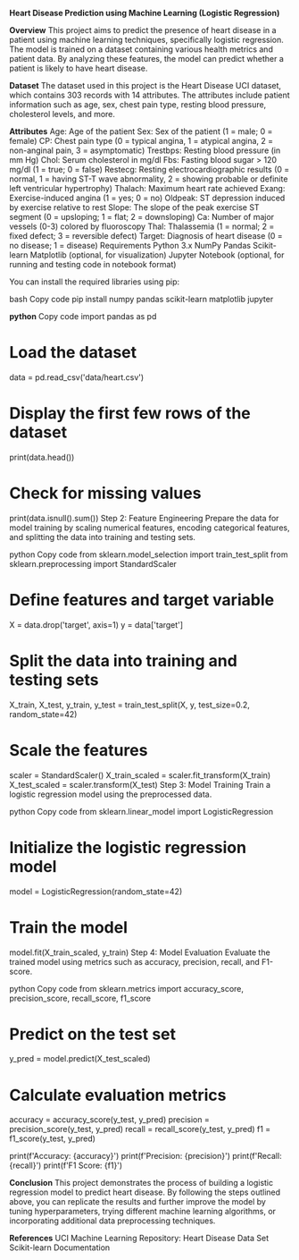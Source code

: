 **Heart Disease Prediction using Machine Learning (Logistic Regression)**

**Overview**
This project aims to predict the presence of heart disease in a patient using machine learning techniques, specifically logistic regression. The model is trained on a dataset containing various health metrics and patient data. By analyzing these features, the model can predict whether a patient is likely to have heart disease.

**Dataset**
The dataset used in this project is the Heart Disease UCI dataset, which contains 303 records with 14 attributes. The attributes include patient information such as age, sex, chest pain type, resting blood pressure, cholesterol levels, and more.

**Attributes**
Age: Age of the patient
Sex: Sex of the patient (1 = male; 0 = female)
CP: Chest pain type (0 = typical angina, 1 = atypical angina, 2 = non-anginal pain, 3 = asymptomatic)
Trestbps: Resting blood pressure (in mm Hg)
Chol: Serum cholesterol in mg/dl
Fbs: Fasting blood sugar > 120 mg/dl (1 = true; 0 = false)
Restecg: Resting electrocardiographic results (0 = normal, 1 = having ST-T wave abnormality, 2 = showing probable or definite left ventricular hypertrophy)
Thalach: Maximum heart rate achieved
Exang: Exercise-induced angina (1 = yes; 0 = no)
Oldpeak: ST depression induced by exercise relative to rest
Slope: The slope of the peak exercise ST segment (0 = upsloping; 1 = flat; 2 = downsloping)
Ca: Number of major vessels (0-3) colored by fluoroscopy
Thal: Thalassemia (1 = normal; 2 = fixed defect; 3 = reversible defect)
Target: Diagnosis of heart disease (0 = no disease; 1 = disease)
Requirements
Python 3.x
NumPy
Pandas
Scikit-learn
Matplotlib (optional, for visualization)
Jupyter Notebook (optional, for running and testing code in notebook format)

You can install the required libraries using pip:

bash
Copy code
pip install numpy pandas scikit-learn matplotlib jupyter




**python**
Copy code
import pandas as pd

# Load the dataset
data = pd.read_csv('data/heart.csv')

# Display the first few rows of the dataset
print(data.head())

# Check for missing values
print(data.isnull().sum())
Step 2: Feature Engineering
Prepare the data for model training by scaling numerical features, encoding categorical features, and splitting the data into training and testing sets.

python
Copy code
from sklearn.model_selection import train_test_split
from sklearn.preprocessing import StandardScaler

# Define features and target variable
X = data.drop('target', axis=1)
y = data['target']

# Split the data into training and testing sets
X_train, X_test, y_train, y_test = train_test_split(X, y, test_size=0.2, random_state=42)

# Scale the features
scaler = StandardScaler()
X_train_scaled = scaler.fit_transform(X_train)
X_test_scaled = scaler.transform(X_test)
Step 3: Model Training
Train a logistic regression model using the preprocessed data.

python
Copy code
from sklearn.linear_model import LogisticRegression

# Initialize the logistic regression model
model = LogisticRegression(random_state=42)

# Train the model
model.fit(X_train_scaled, y_train)
Step 4: Model Evaluation
Evaluate the trained model using metrics such as accuracy, precision, recall, and F1-score.

python
Copy code
from sklearn.metrics import accuracy_score, precision_score, recall_score, f1_score

# Predict on the test set
y_pred = model.predict(X_test_scaled)

# Calculate evaluation metrics
accuracy = accuracy_score(y_test, y_pred)
precision = precision_score(y_test, y_pred)
recall = recall_score(y_test, y_pred)
f1 = f1_score(y_test, y_pred)

print(f'Accuracy: {accuracy}')
print(f'Precision: {precision}')
print(f'Recall: {recall}')
print(f'F1 Score: {f1}')


**Conclusion**
This project demonstrates the process of building a logistic regression model to predict heart disease. By following the steps outlined above, you can replicate the results and further improve the model by tuning hyperparameters, trying different machine learning algorithms, or incorporating additional data preprocessing techniques.

**References**
UCI Machine Learning Repository: Heart Disease Data Set
Scikit-learn Documentation



